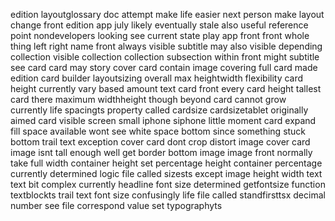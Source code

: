 edition layoutglossary doc attempt make life easier next person make layout change front edition app july likely eventually stale also useful reference point nondevelopers looking see current state play app front front whole thing left right name front always visible subtitle may also visible depending collection visible collection collection subsection within front might subtitle see card card may story cover card contain image covering full card made edition card builder layoutsizing overall max heightwidth flexibility card height currently vary based amount text card front every card height tallest card there maximum widthheight though beyond card cannot grow currently life spacingts property called cardsize cardsizetablet originally aimed card visible screen small iphone siphone little moment card expand fill space available wont see white space bottom since something stuck bottom trail text exception cover card dont crop distort image cover card image isnt tall enough well get border bottom image image front normally take full width container height set percentage height container percentage currently determined logic file called sizests except image height width text text bit complex currently headline font size determined getfontsize function textblockts trail text font size confusingly life file called standfirsttsx decimal number see file correspond value set typographyts